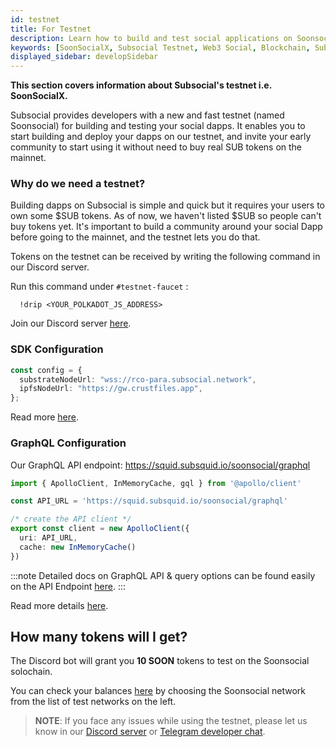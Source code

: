 ```yaml
---
id: testnet
title: For Testnet
description: Learn how to build and test social applications on Soonsocial, the testnet of Subsocial, so that you can begin creating an early userbase to give you feedback.
keywords: [SoonSocialX, Subsocial Testnet, Web3 Social, Blockchain, Subsocial]
displayed_sidebar: developSidebar
---
```


<head>
  <title>How to build dapps on the Subsocial testnet</title>
</head>

**This section covers information about Subsocial's testnet i.e. SoonSocialX.**

Subsocial provides developers with a new and fast testnet (named Soonsocial) for building and testing your social dapps. It enables you to start building and deploy your dapps on our testnet, and invite your early community to start using it without need to buy real SUB tokens on the mainnet.

### Why do we need a testnet?

Building dapps on Subsocial is simple and quick but it requires your users to own some $SUB tokens. As of now, we haven't listed $SUB so people can't buy tokens yet. It's important to build a community around your social Dapp before going to the mainnet, and the testnet lets you do that.

Tokens on the testnet can be received by writing the following command in our Discord server.

Run this command under `#testnet-faucet` : 
```
  !drip <YOUR_POLKADOT_JS_ADDRESS> 
```

Join our Discord server [here](https://discord.gg/w2Rqy2M).


### SDK Configuration

```ts
const config = {
  substrateNodeUrl: "wss://rco-para.subsocial.network",
  ipfsNodeUrl: "https://gw.crustfiles.app",
};
```

Read more [here](/docs/develop/sdk/configuration).

### GraphQL Configuration

Our GraphQL API endpoint: 
https://squid.subsquid.io/soonsocial/graphql

```ts
import { ApolloClient, InMemoryCache, gql } from '@apollo/client'

const API_URL = 'https://squid.subsquid.io/soonsocial/graphql'

/* create the API client */
export const client = new ApolloClient({
  uri: API_URL,
  cache: new InMemoryCache()
})
```

:::note
Detailed docs on GraphQL API & query options can be found easily on the API Endpoint [here](https://squid.subsquid.io/soonsocial/graphql).
:::

Read more details [here](/docs/develop/subsocial-graqhql).


## How many tokens will I get?

The Discord bot will grant you **10 SOON** tokens to test on the Soonsocial solochain. 

You can check your balances [here](https://polkadot.js.org/apps/#/accounts) by choosing the Soonsocial network from the list of test networks on the left.

> **NOTE**: If you face any issues while using the testnet, please let us know in our [Discord server](https://discord.gg/w2Rqy2M) or [Telegram developer chat](https://t.me/+ZzvLu0ZfkQwxNGQy).